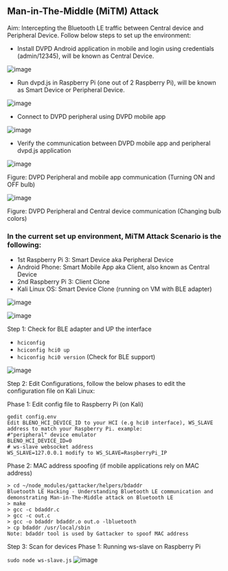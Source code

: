 ## Man-in-The-Middle (MiTM) Attack
Aim: Intercepting the Bluetooth LE traffic between Central device and Peripheral Device.
Follow below steps to set up the environment:
* Install DVPD Android application in mobile and login using credentials (admin/12345), will be known as Central Device.

![image](https://user-images.githubusercontent.com/48615614/158756593-0f4467af-ee6f-407a-a94a-b9f3787474f7.png)

* Run dvpd.js in Raspberry Pi (one out of 2 Raspberry Pi), will be known as Smart Device or Peripheral Device.

![image](https://user-images.githubusercontent.com/48615614/158756688-a5b5abd8-f06e-4a88-8e69-700db1ee911d.png)

* Connect to DVPD peripheral using DVPD mobile app

![image](https://user-images.githubusercontent.com/48615614/158756859-bd4738dc-62bb-4145-8964-0212554b1ab5.png)

* Verify the communication between DVPD mobile app and peripheral dvpd.js application

![image](https://user-images.githubusercontent.com/48615614/158756919-faf4efb3-9c68-4331-9b43-bfb4f2566cc4.png)

Figure: DVPD Peripheral and mobile app communication (Turning ON and OFF bulb)

![image](https://user-images.githubusercontent.com/48615614/158757575-b5ba5667-b04f-4e5a-ba7b-b09adac152a9.png)

Figure: DVPD Peripheral and Central device communication (Changing bulb colors)

### In the current set up environment, MiTM Attack Scenario is the following:
* 1st Raspberry Pi 3: Smart Device aka Peripheral Device
* Android Phone: Smart Mobile App aka Client, also known as Central Device
* 2nd Raspberry Pi 3: Client Clone
* Kali Linux OS: Smart Device Clone (running on VM with BLE adapter)

![image](https://user-images.githubusercontent.com/48615614/158757826-8f9c5a50-6686-4c2b-abb2-bd1b4d302473.png)

![image](https://user-images.githubusercontent.com/48615614/158757922-6f0f6a63-ff13-4ac1-813d-987826d65362.png)

Step 1: Check for BLE adapter and UP the interface
* `hciconfig`
* `hciconfig hci0 up`
* `hciconfig hci0 version` (Check for BLE support)

![image](https://user-images.githubusercontent.com/48615614/158758110-e46824ab-da5a-4f7d-b4fe-0e65bf761cb3.png)

Step 2: Edit Configurations, follow the below phases to edit the configuration file on Kali Linux:

Phase 1: Edit config file to Raspberry Pi (on Kali)
```
gedit config.env
Edit BLENO_HCI_DEVICE_ID to your HCI (e.g hci0 interface), WS_SLAVE address to match your Raspberry Pi. example:
#"peripheral" device emulator
BLENO_HCI_DEVICE_ID=0
# ws-slave websocket address
WS_SLAVE=127.0.0.1 modify to WS_SLAVE=RaspberryPi_IP
```
Phase 2: MAC address spoofing (if mobile applications rely on MAC address)
```
> cd ~/node_modules/gattacker/helpers/bdaddr
Bluetooth LE Hacking - Understanding Bluetooth LE communication and demonstrating Man-in-The-Middle attack on Bluetooth LE
> make
> gcc -c bdaddr.c
> gcc -c out.c
> gcc -o bdaddr bdaddr.o out.o -lbluetooth
> cp bdaddr /usr/local/sbin
Note: bdaddr tool is used by Gattacker to spoof MAC address
```

Step 3: Scan for devices
Phase 1: Running ws-slave on Raspberry Pi

`sudo node ws-slave.js`
![image](https://user-images.githubusercontent.com/48615614/158759100-a11b1d6e-a524-4ff3-8724-485b390b0f84.png)





























